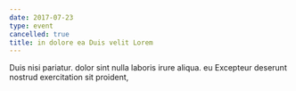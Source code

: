 ```yaml
---
date: 2017-07-23
type: event
cancelled: true
title: in dolore ea Duis velit Lorem
---
```

Duis nisi pariatur. dolor sint nulla laboris irure aliqua. eu Excepteur deserunt nostrud exercitation sit proident,